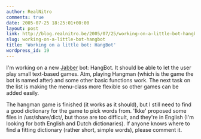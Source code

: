 ```yaml
---
author: RealNitro
comments: true
date: 2005-07-25 18:25:01+00:00
layout: post
link: http://blog.realnitro.be/2005/07/25/working-on-a-little-bot-hangbot/
slug: working-on-a-little-bot-hangbot
title: 'Working on a little bot: HangBot'
wordpress_id: 19
---
```


I'm working on a new [Jabber](http://www.jabber.org/) bot: HangBot. It should be able to let the user play small text-based games. Atm, playing Hangman (which is the game the bot is named after) and some other basic functions work. The next task on the list is making the menu-class more flexible so other games can be added easily.

The hangman game is finished (it works as it should), but I still need to find a good dictionary for the game to pick words from. 'Ikke' proposed some files in /usr/share/dict/, but those are too difficult, and they're in English (I'm looking for both English and Dutch dictionaries). If anyone knows where to find a fitting dictionary (rather short, simple words), please comment it.